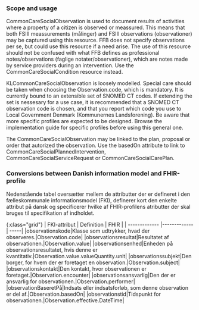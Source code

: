<!-- StructureDefinition-KLCommonCareSocialObservation-intro.md {% comment %}
*****************************************************************************************
*                            WARNING: DO NOT EDIT THIS FILE                             *
*                                                                                       *
* This file is generated by SUSHI. Any edits you make to this file will be overwritten. *
*                                                                                       *
* To change the contents of this file, edit the original source file at:                *
* ig-data\input\pagecontent\StructureDefinition-KLCommonCareSocialObservation-intro.md  *
*****************************************************************************************
{% endcomment %} -->
### Scope and usage
CommonCareSocialObservation is used to document results of activities where a property of a citizen is observed or meassured. This means that both FSIII meassurements (målinger) and FSIII observations (observationer) may be captured using this resource. FFB does not specify observations per se, but could use this resource if a need arise. The use of this resource should not be confused with what FFB defines as professional notes/observations (faglige notater/observationer), which are notes made by service providers during an intervention. Use the CommonCareSocialCondition resource instead.

KLCommonCareSocialObservation is loosely modelled. Special care should be taken when choosing the Observation.code, which is mandatory. It is currently bound to an extensible set of SNOMED CT codes. If extending the set is nessesary for a use case, it is recommended that a SNOMED CT observation code is chosen, and that you report which code you use to Local Government Denmark (Kommunernes Landsforening). Be aware that more specific profiles are expected to be designed. Browse the implementation guide for specific profiles before using this general one.

The CommonCareSocialObservation may be linked to the plan, proposal or order that autorized the observation. Use the basedOn attribute to link to CommonCareSocialPlannedIntervention, CommonCareSocialServiceRequest or CommonCareSocialCarePlan.

### Conversions between Danish information model and FHIR-profile

Nedenstående tabel oversætter mellem de attributter der er defineret i den fælleskommunale informationsmodel (FKI), definerer kort den enkelte attribut på dansk og specificerer hvilke af FHIR-profilens atributter der skal bruges til specifikation af indholdet. 

{:class="grid"}
|   FKI-attribut      | Definition        | FHIR  |
| ------------- |-------------| -----|
|observationskode|Klasse som udtrykker, hvad der observeres.|Observation.code|
|observationsresultat|Resultatet af observationen.|Observation.value|
|observationsenhed|Enheden på observationsresultatet, hvis denne er kvantitativ.|Observation.value.valueQuantity.unit|
|observationssubjekt|Den borger, for hvem der er foretaget en observation.|Observation.subject|
|observationskontakt|Den kontakt, hvor observationen er foretaget.|Observation.encounter|
|observationsansvarlig|Den der er ansvarlig for observationen.|Observation.performer|
|observationBaseretPå|Indsats eller indsatsforløb, som denne observation er del af.|Observation.basedOn|
|observationstid|Tidspunkt for observationen.|Observation.effective.DateTime|